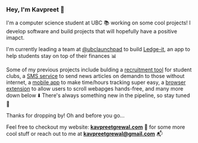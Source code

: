 ### Hey, I'm Kavpreet 👋

<!--
**KavpreetGrewal/KavpreetGrewal** is a ✨ _special_ ✨ repository because its `README.md` (this file) appears on your GitHub profile.

Here are some ideas to get you started:

- 🔭 I’m currently working on ...
- 🌱 I’m currently learning ...
- 👯 I’m looking to collaborate on ...
- 🤔 I’m looking for help with ...
- 💬 Ask me about ...
- 📫 How to reach me: ...
- 😄 Pronouns: ...
- ⚡ Fun fact: ...
-->

I'm a computer science student at UBC 📚 working on some cool projects! I develop software and build projects that will hopefully have a positive imapct. 

I'm currently leading a team at [@ubclaunchpad](https://github.com/ubclaunchpad) to build [Ledge-it](https://github.com/ubclaunchpad/ledge-it), an app to help students stay on top of their finances 📊

Some of my previous projects include bulding a [recruitment tool](https://github.com/ubclaunchpad/club-manager-client) for student clubs, a [SMS service](https://github.com/KavpreetGrewal/notify-server) to send news articles on demandn to those without internet, a [mobile app](https://github.com/KavpreetGrewal/onTrack-TimeTracker) to make time/hours tracking super easy, a [browser extension](https://github.com/KavpreetGrewal/touchless-webpage-scroller) to allow users to scroll webapges hands-free, and many more down below ⬇️ There's always something new in the pipeline, so stay tuned 🔖

Thanks for dropping by! Oh and before you go... 

Feel free to checkout my website: **[kavpreetgrewal.com](https://kavpreetgrewal.com)** 📍 for some more cool stuff or reach out to me at **[kavpreetgrewal@gmail.com](mailto:kavpreetgrewal@gmail.com)** 📬
